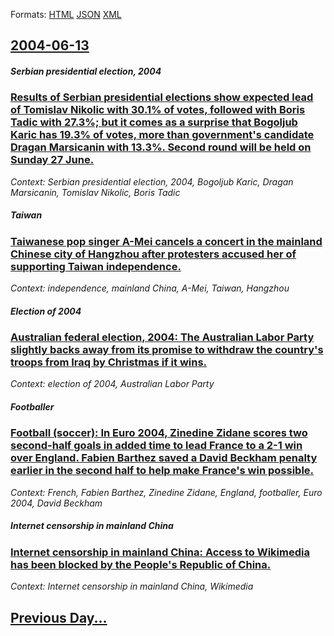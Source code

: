 
Formats: [HTML](2004/06/13/index.html)  [JSON](2004/06/13/index.json)  [XML](2004/06/13/index.xml)  

## [2004-06-13](/news/2004/06/13/index.md)

##### Serbian presidential election, 2004
### [ Results of Serbian presidential elections show expected lead of Tomislav Nikolic with 30.1% of votes, followed with Boris Tadic with 27.3%; but it comes as a surprise that Bogoljub Karic has 19.3% of votes, more than government's candidate Dragan Marsicanin with 13.3%. Second round will be held on Sunday 27 June. ](/news/2004/06/13/results-of-serbian-presidential-elections-show-expected-lead-of-tomislav-nikolic-with-30-1-of-votes-followed-with-boris-tadic-with-27-3.md)
_Context: Serbian presidential election, 2004, Bogoljub Karic, Dragan Marsicanin, Tomislav Nikolic, Boris Tadic_

##### Taiwan
### [ Taiwanese pop singer A-Mei cancels a concert in the mainland Chinese city of Hangzhou after protesters accused her of supporting Taiwan independence. ](/news/2004/06/13/taiwanese-pop-singer-a-mei-cancels-a-concert-in-the-mainland-chinese-city-of-hangzhou-after-protesters-accused-her-of-supporting-taiwan-ind.md)
_Context: independence, mainland China, A-Mei, Taiwan, Hangzhou_

##### Election of 2004
### [ Australian federal election, 2004: The Australian Labor Party slightly backs away from its promise to withdraw the country's troops from Iraq by Christmas if it wins. ](/news/2004/06/13/australian-federal-election-2004-the-australian-labor-party-slightly-backs-away-from-its-promise-to-withdraw-the-country-s-troops-from-ir.md)
_Context: election of 2004, Australian Labor Party_

##### Footballer
### [ Football (soccer): In Euro 2004, Zinedine Zidane scores two second-half goals in added time to lead France to a 2-1 win over England. Fabien Barthez saved a David Beckham penalty earlier in the second half to help make France's win possible. ](/news/2004/06/13/football-soccer-in-euro-2004-zinedine-zidane-scores-two-second-half-goals-in-added-time-to-lead-france-to-a-2a1-win-over-england-fab.md)
_Context: French, Fabien Barthez, Zinedine Zidane, England, footballer, Euro 2004, David Beckham_

##### Internet censorship in mainland China
### [ Internet censorship in mainland China: Access to Wikimedia has been blocked by the People's Republic of China. ](/news/2004/06/13/internet-censorship-in-mainland-china-access-to-wikimedia-has-been-blocked-by-the-people-s-republic-of-china.md)
_Context: Internet censorship in mainland China, Wikimedia_

## [Previous Day...](/news/2004/06/12/index.md)

